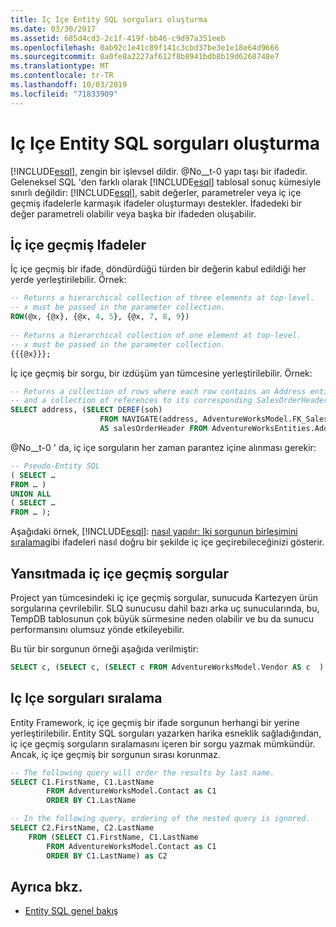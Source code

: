 ```yaml
---
title: Iç Içe Entity SQL sorguları oluşturma
ms.date: 03/30/2017
ms.assetid: 685d4cd3-2c1f-419f-bb46-c9d97a351eeb
ms.openlocfilehash: 0ab92c1e41c89f141c3cbd37be3e1e18e64d9666
ms.sourcegitcommit: 8a0fe8a2227af612f8b8941bdb8b19d6268748e7
ms.translationtype: MT
ms.contentlocale: tr-TR
ms.lasthandoff: 10/03/2019
ms.locfileid: "71833909"
---
```

# <a name="composing-nested-entity-sql-queries"></a>Iç Içe Entity SQL sorguları oluşturma
[!INCLUDE[esql](../../../../../../includes/esql-md.md)], zengin bir işlevsel dildir. @No__t-0 yapı taşı bir ifadedir. Geleneksel SQL 'den farklı olarak [!INCLUDE[esql](../../../../../../includes/esql-md.md)] tablosal sonuç kümesiyle sınırlı değildir: [!INCLUDE[esql](../../../../../../includes/esql-md.md)], sabit değerler, parametreler veya iç içe geçmiş ifadelerle karmaşık ifadeler oluşturmayı destekler. İfadedeki bir değer parametreli olabilir veya başka bir ifadeden oluşabilir.  
  
## <a name="nested-expressions"></a>İç içe geçmiş Ifadeler  
 İç içe geçmiş bir ifade, döndürdüğü türden bir değerin kabul edildiği her yerde yerleştirilebilir. Örnek:  
  
```sql  
-- Returns a hierarchical collection of three elements at top-level.   
-- x must be passed in the parameter collection.  
ROW(@x, {@x}, {@x, 4, 5}, {@x, 7, 8, 9})  
  
-- Returns a hierarchical collection of one element at top-level.  
-- x must be passed in the parameter collection.  
{{{@x}}};  
```  
  
 İç içe geçmiş bir sorgu, bir izdüşüm yan tümcesine yerleştirilebilir. Örnek:  
  
```sql  
-- Returns a collection of rows where each row contains an Address entity.  
-- and a collection of references to its corresponding SalesOrderHeader entities.  
SELECT address, (SELECT DEREF(soh)   
                    FROM NAVIGATE(address, AdventureWorksModel.FK_SalesOrderHeader_Address_BillToAddressID) AS soh)   
                    AS salesOrderHeader FROM AdventureWorksEntities.Address AS address  
```  
  
 @No__t-0 ' da, iç içe sorguların her zaman parantez içine alınması gerekir:  
  
```sql  
-- Pseudo-Entity SQL  
( SELECT …  
FROM … )  
UNION ALL  
( SELECT …  
FROM … );  
```  
  
 Aşağıdaki örnek, [!INCLUDE[esql](../../../../../../includes/esql-md.md)]: [nasıl yapılır: Iki sorgunun birleşimini sıralama](https://docs.microsoft.com/previous-versions/dotnet/netframework-4.0/bb896299(v=vs.100))gibi ifadeleri nasıl doğru bir şekilde iç içe geçirebileceğinizi gösterir.  
  
## <a name="nested-queries-in-projection"></a>Yansıtmada iç içe geçmiş sorgular  
 Project yan tümcesindeki iç içe geçmiş sorgular, sunucuda Kartezyen ürün sorgularına çevrilebilir. SLQ sunucusu dahil bazı arka uç sunucularında, bu, TempDB tablosunun çok büyük sürmesine neden olabilir ve bu da sunucu performansını olumsuz yönde etkileyebilir.  
  
 Bu tür bir sorgunun örneği aşağıda verilmiştir:  
  
```sql  
SELECT c, (SELECT c, (SELECT c FROM AdventureWorksModel.Vendor AS c  ) As Inner2 FROM AdventureWorksModel.JobCandidate AS c  ) As Inner1 FROM AdventureWorksModel.EmployeeDepartmentHistory AS c  
```  
  
## <a name="ordering-nested-queries"></a>Iç Içe sorguları sıralama  
 Entity Framework, iç içe geçmiş bir ifade sorgunun herhangi bir yerine yerleştirilebilir. Entity SQL sorguları yazarken harika esneklik sağladığından, iç içe geçmiş sorguların sıralamasını içeren bir sorgu yazmak mümkündür. Ancak, iç içe geçmiş bir sorgunun sırası korunmaz.  
  
```sql  
-- The following query will order the results by last name.  
SELECT C1.FirstName, C1.LastName  
        FROM AdventureWorksModel.Contact as C1  
        ORDER BY C1.LastName  
```  
  
```sql  
-- In the following query, ordering of the nested query is ignored.  
SELECT C2.FirstName, C2.LastName  
    FROM (SELECT C1.FirstName, C1.LastName  
        FROM AdventureWorksModel.Contact as C1  
        ORDER BY C1.LastName) as C2  
```  
  
## <a name="see-also"></a>Ayrıca bkz.

- [Entity SQL genel bakış](entity-sql-overview.md)
